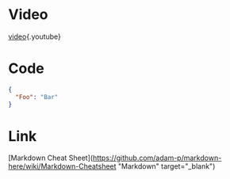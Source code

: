 <!-- TITLE: Uitgaand Bellen -->
<!-- SUBTITLE: A quick summary of Uitgaand Bellen -->

# Video

[video](https://www.youtube.com/watch?v=XlWMw8lyYh8){.youtube}

# Code

```json
{
  "Foo": "Bar"
}
```

# Link

[Markdown Cheat Sheet](https://github.com/adam-p/markdown-here/wiki/Markdown-Cheatsheet "Markdown" target="_blank")